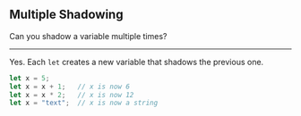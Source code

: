 ## Multiple Shadowing

Can you shadow a variable multiple times?

---

Yes. Each `let` creates a new variable that shadows the previous one.

```rust
let x = 5;
let x = x + 1;   // x is now 6
let x = x * 2;   // x is now 12
let x = "text";  // x is now a string
```

